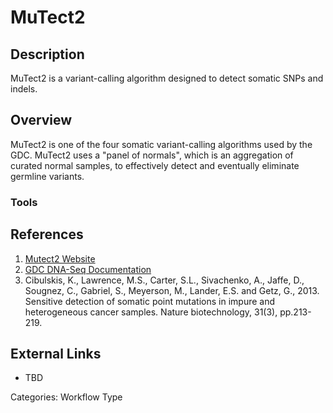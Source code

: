# MuTect2 #

## Description ##

MuTect2 is a variant-calling algorithm designed to detect somatic SNPs and indels.  

## Overview ##

MuTect2 is one of the four somatic variant-calling algorithms used by the GDC.  MuTect2 uses a "panel of normals", which is an aggregation of curated normal samples, to effectively detect and eventually eliminate germline variants.  

### Tools ###



## References ##

1. [Mutect2 Website](https://software.broadinstitute.org/gatk/gatkdocs/org_broadinstitute_gatk_tools_walkers_cancer_m2_MuTect2.php)
2. [GDC DNA-Seq Documentation](https://docs.gdc.cancer.gov/Data/Bioinformatics_Pipelines/DNA_Seq_Variant_Calling_Pipeline/)
3. Cibulskis, K., Lawrence, M.S., Carter, S.L., Sivachenko, A., Jaffe, D., Sougnez, C., Gabriel, S., Meyerson, M., Lander, E.S. and Getz, G., 2013. Sensitive detection of somatic point mutations in impure and heterogeneous cancer samples. Nature biotechnology, 31(3), 
pp.213-219.


## External Links ##
* TBD

Categories: Workflow Type
